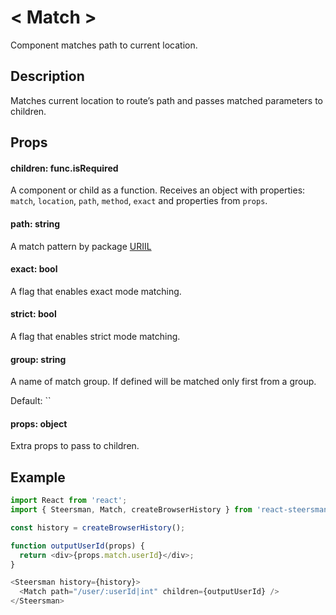 # &lt; Match &gt;

Component matches path to current location.

## Description

Matches current location to route’s path and passes matched parameters to children.

## Props

#### children: func.isRequired

A component or child as a function.
Receives an object with properties: `match`, `location`, `path`, `method`, `exact` and properties from `props`.

#### path: string

A match pattern by package [URIIL](https://www.npmjs.com/package/uriil)

#### exact: bool

A flag that enables exact mode matching.

#### strict: bool

A flag that enables strict mode matching.

#### group: string

A name of match group. If defined will be matched only first from a group.

Default: ``

#### props: object

Extra props to pass to children.


## Example

```javascript
import React from 'react';
import { Steersman, Match, createBrowserHistory } from 'react-steersman';

const history = createBrowserHistory();

function outputUserId(props) {
  return <div>{props.match.userId}</div>;
}

<Steersman history={history}>
  <Match path="/user/:userId|int" children={outputUserId} />
</Steersman>
```